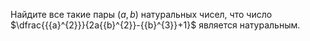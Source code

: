 Найдите все такие пары $\left( a,b \right)$ натуральных чисел, что число $\dfrac{{{a}^{2}}}{2a{{b}^{2}}-{{b}^{3}}+1}$ является натуральным.